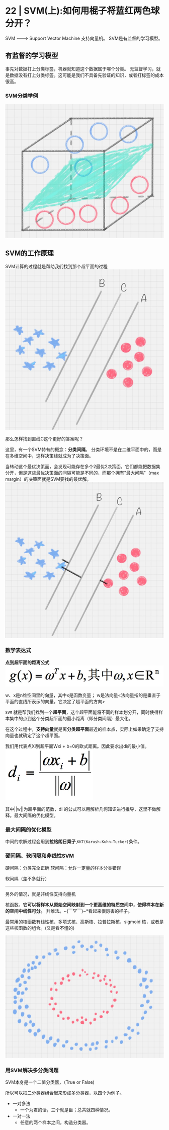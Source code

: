# 22 | SVM(上):如何用棍子将蓝红两色球分开？

SVM ---> Support Vector Machine
支持向量机。
SVM是有监督的学习模型。
## 有监督的学习模型
事先对数据打上分类标签，机器就知道这个数据属于哪个分类。
无监督学习，就是数据没有打上分类标签。这可能是我们不具备先验证的知识，或者打标签的成本很高。

### SVM分类举例
![avatar](./../images/SVM01.png)

## SVM的工作原理
SVM计算的过程就是帮助我们找到那个超平面的过程
![avatar](./../images/SVM02.png)

那么怎样找到直线C这个更好的答案呢？

这里，有一个SVM特有的概念：**分类间隔**。
分类环境不是在二维平面中的，而是在多维空间中，这样决策线就成为了决策面。

当转动这个最优决策面，会发现可能存在多个2最优2决策面，它们都能把数据集分开，但是这些最优决策面的间隔可能是不同的，而那个拥有"最大间隔"（max margin）的决策面就是SVM要找的最优解。
![avatar](./../images/SVM03.png)

### 数学表达式
**点到超平面的距离公式**
![avatar](./../images/SVM04.png)

w、x是n维空间里的向量，其中x是函数变量；
w是法向量<法向量指的是垂直于平面的直线所表示的向量，它决定了超平面的方向>

`SVM` 就是帮我们找到一个**超平面**，这个超平面能将不同的样本划分开，同时使得样本集中的点到这个分类超平面的最小距离（即分类间隔）最大化。

在这个过程中，**支持向量**就是离**分类超平面**最近的样本点，实际上如果确定了支持向量也就确定了这个超平面。

我们用代表点Xi到超平面Wxi + b=0的欧式距离。因此要求出di的最小值。
![avatar](./../images/SVM05.png)

其中||w||为超平面的范数，di 的公式可以用解析几何知识进行推导，这里不做解释。最大间隔的优化模型。
<!-- 这里我也看不懂啊 -->

### 最大间隔的优化模型

中间的求解过程会用到**拉格朗日乘子**,`KKT(Karush-Kuhn-Tucker)`条件。

### 硬间隔、软间隔和非线性SVM
硬间隔：分类完全正确
软间隔：允许一定量的样本分类错误

软间隔（差不多就行）

---
另外的情况，就是非线性支持向量机

核函数。**它可以将样本从原始空间映射到一个更高维的特质空间中，使得样本在新的空间中线性可分。**
升维法。~(￣▽￣)~*看起来很厉害的样子。

最常用的核函数有线性核、多项式核、高斯核、拉普拉斯核、sigmoid 核，或者是这些核函数的组合。(又是看不懂的)

![avatar](./../images/SVM06.png)

### 用SVM解决多分类问题
SVM本身是一个二值分类器，（True or False)

所以可以把二分类器组合起来形成多分类器，以四个为例子。
-   一对多法
    -   一个为君的话，三个就是臣；总共就四种情况。
-   一对一法
    -   任意的两个样本之间，构造分类器。
